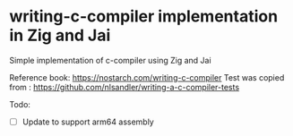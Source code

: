 # writing-c-compiler implementation in Zig and Jai

Simple implementation of c-compiler using Zig and Jai

Reference book: https://nostarch.com/writing-c-compiler
Test was copied from : https://github.com/nlsandler/writing-a-c-compiler-tests


Todo:
- [ ] Update to support arm64 assembly
